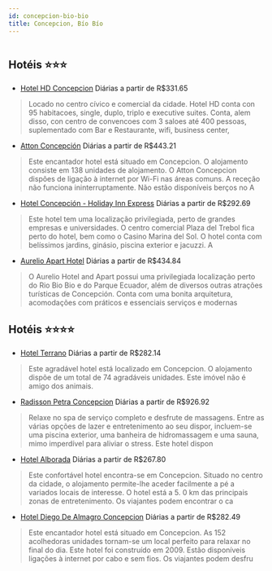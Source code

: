 ```yaml
---
id: concepcion-bio-bio
title: Concepcion, Bío Bío
---
```


<center><img src="https://photos.hotelbeds.com/giata/28/283548/283548a_hb_a_001.jpg" alt="" /></center>


## Hotéis ⭐️⭐️⭐️

-    [Hotel HD Concepcion](https://www.hurb.com/aud/https://www.hurb.com/hoteis/concepcion/hotel-hd-concepcion-JNP-JP547503?cmp=18055) Diárias a partir de R$331.65
   > Locado no centro cívico e comercial da cidade. Hotel HD conta con 95 habitacoes, single, duplo, triplo e executive suites. Conta, alem disso, con centro de convencoes com 3 saloes até 400 pessoas, suplementado com Bar e Restaurante, wifi, business center,
-    [Atton Concepción](https://www.hurb.com/aud/https://www.hurb.com/hoteis/concepcion/atton-concepcion-JNP-JP129929?cmp=18055) Diárias a partir de R$443.21
   > Este encantador hotel está situado em Concepcion. O alojamento consiste em 138 unidades de alojamento. O Atton Concepcion dispões de ligação à internet por Wi-Fi nas áreas comuns. A receção não funciona ininterruptamente. Não estão disponíveis berços no A
-    [Hotel Concepción - Holiday Inn Express](https://www.hurb.com/aud/https://www.hurb.com/hoteis/concepcion/hotel-concepcion-holiday-inn-express-JNP-JP986207?cmp=18055) Diárias a partir de R$292.69
   > Este hotel tem uma localização privilegiada, perto de grandes empresas e universidades. O centro comercial Plaza del Trebol fica perto do hotel, bem como o Casino Marina del Sol. O hotel conta com belíssimos jardins, ginásio, piscina exterior e jacuzzi. A
-    [Aurelio Apart Hotel](https://www.hurb.com/aud/https://www.hurb.com/hoteis/concepcion/aurelio-apart-hotel-JNP-JP118198?cmp=18055) Diárias a partir de R$434.84
   > O Aurelio Hotel and Apart possui uma privilegiada localização perto do Rio Bio Bio e do Parque Ecuador, além de diversos outras atrações turísticas de Concepción. Conta com uma bonita arquitetura, acomodações com práticos e essenciais serviços e modernas 

## Hotéis ⭐️⭐️⭐️⭐️

-    [Hotel Terrano](https://www.hurb.com/aud/https://www.hurb.com/hoteis/concepcion/hotel-terrano-JNP-JP151448?cmp=18055) Diárias a partir de R$282.14
   > Este agradável hotel está localizado em Concepcion. O alojamento dispõe de um total de 74 agradáveis unidades. Este imóvel não é amigo dos animais. 
-    [Radisson Petra Concepcion](https://www.hurb.com/aud/https://www.hurb.com/hoteis/concepcion/radisson-petra-concepcion-JNP-JP005716?cmp=18055) Diárias a partir de R$926.92
   > Relaxe no spa de serviço completo e desfrute de massagens. Entre as várias opções de lazer e entretenimento ao seu dispor, incluem-se uma piscina exterior, uma banheira de hidromassagem e uma sauna, mimo imperdível para aliviar o stress. Este hotel dispon
-    [Hotel Alborada](https://www.hurb.com/aud/https://www.hurb.com/hoteis/concepcion/hotel-alborada-JNP-JP129132?cmp=18055) Diárias a partir de R$267.80
   > Este confortável hotel encontra-se em Concepcion. Situado no centro da cidade, o alojamento permite-lhe aceder facilmente a pé a variados locais de interesse. O hotel está a 5. 0 km das principais zonas de entretenimento. Os viajantes podem encontrar o ca
-    [Hotel Diego De Almagro Concepcion](https://www.hurb.com/aud/https://www.hurb.com/hoteis/concepcion/hotel-diego-de-almagro-concepcion-JNP-JP229056?cmp=18055) Diárias a partir de R$282.49
   > Este encantador hotel está situado em Concepcion. As 152 acolhedoras unidades tornam-se um local perfeito para relaxar no final do dia. Este hotel foi construído em 2009. Estão disponíveis ligações à internet por cabo e sem fios. Os viajantes podem desfru
